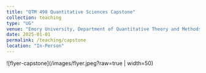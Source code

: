 ```yaml
---
title: "QTM 498 Quantitative Sciences Capstone"
collection: teaching
type: "UG"
venue: "Emory University, Department of Quantitative Theory and Methods"
date: 2025-01-01
permalink: /teaching/capstone
location: "In-Person"
---
```


![flyer-capstone](/images/flyer.jpeg?raw=true | width=50)
